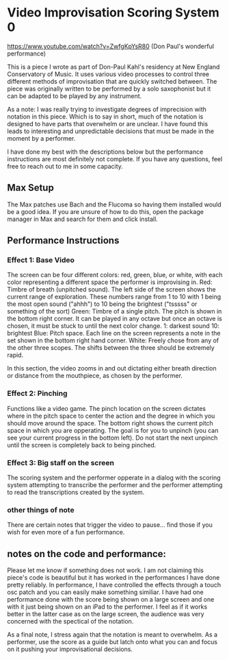 # Video Improvisation Scoring System 0
https://www.youtube.com/watch?v=ZwfgKpYsR80 (Don Paul's wonderful performance)

This is a piece I wrote as part of Don-Paul Kahl's residency at New England Conservatory of Music. It uses various video processes to control three different methods of improvisation that are quickly switched between. The piece was originally written to be performed by a solo saxophonist but it can be adapted to be played by any instrument. 

As a note: I was really trying to investigate degrees of imprecision with notation in this piece. Which is to say in short, much of the notation is designed to have parts that overwhelm or are unclear. I have found this leads to interesting and unpredictable decisions that must be made in the moment by a performer. 

I have done my best with the descriptions below but the performance instructions are most definitely not complete. If you have any questions, feel free to reach out to me in some capacity. 

## Max Setup
The Max patches use Bach and the Flucoma so having them installed would be a good idea. If you are unsure of how to do this, open the package manager in Max and search for them and click install.

## Performance Instructions

### Effect 1: Base Video 
The screen can be four different colors: red, green, blue, or white, with each color representing a different space the performer is improvising in. 
Red: Timbre of breath (unpitched sound). The left side of the screen shows the current range of exploration. These numbers range from 1 to 10 with 1 being the most open sound ("ahhh") to 10 being the brightest ("tsssss" or something of the sort)
Green: Timbre of a single pitch. The pitch is shown in the bottom right corner. It can be played in any octave but once an octave is chosen, it must be stuck to until the next color change. 
1: darkest sound 
10: brightest
Blue: Pitch space. Each line on the screen represents a note in the set shown in the bottom right hand corner.
White: Freely chose from any of the other three scopes. The shifts between the three should be extremely rapid.

In this section, the video zooms in and out dictating either breath direction or distance from the mouthpiece, as chosen by the performer. 

### Effect 2: Pinching
Functions like a video game. The pinch location on the screen dictates where in the pitch space to center the action and the degree in which you should move around the space. The bottom right shows the current pitch space in which you are opperating. The goal is for you to unpinch (you can see your current progress in the bottom left). Do not start the next unpinch until the screen is completely back to being pinched. 

### Effect 3: Big staff on the screen
The scoring system and the performer opperate in a dialog with the scoring system attempting to transcribe the performer and the performer attempting to read the transcriptions created by the system. 


### other things of note
There are certain notes that trigger the video to pause... find those if you wish for even more of a fun performance.

## notes on the code and performance:
Please let me know if something does not work. I am not claiming this piece's code is beautiful but it has worked in the performances I have done pretty reliably. In performance, I have controlled the effects through a touch osc patch and you can easily make something similiar. I have had one performance done with the score being shown on a large screen and one with it just being shown on an iPad to the performer. I feel as if it works better in the latter case as on the large screen, the audience was very concerned with the spectical of the notation.  

As a final note, I stress again that the notation is meant to overwhelm. As a performer, use the score as a guide but latch onto what you can and focus on it pushing your improvisational decisions.